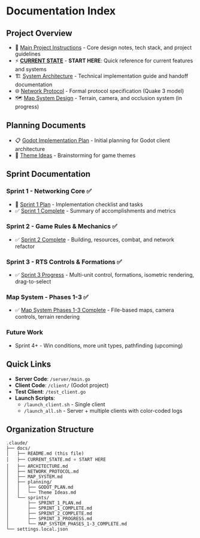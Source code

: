 # Documentation Index

## Project Overview
- 📘 [Main Project Instructions](../../CLAUDE.md) - Core design notes, tech stack, and project guidelines
- ⚡ [**CURRENT STATE**](CURRENT_STATE.md) - **START HERE**: Quick reference for current features and systems
- 🏗️ [System Architecture](ARCHITECTURE.md) - Technical implementation guide and handoff documentation
- 🌐 [Network Protocol](NETWORK_PROTOCOL.md) - Formal protocol specification (Quake 3 model)
- 🗺️ [Map System Design](MAP_SYSTEM.md) - Terrain, camera, and occlusion system (in progress)

## Planning Documents
- 📋 [Godot Implementation Plan](planning/GODOT_PLAN.md) - Initial planning for Godot client architecture
- 🎨 [Theme Ideas](planning/Theme%20Ideas.md) - Brainstorming for game themes

## Sprint Documentation

### Sprint 1 - Networking Core ✅
- 📝 [Sprint 1 Plan](sprints/SPRINT_1_PLAN.md) - Implementation checklist and tasks
- ✅ [Sprint 1 Complete](sprints/SPRINT_1_COMPLETE.md) - Summary of accomplishments and metrics

### Sprint 2 - Game Rules & Mechanics ✅
- ✅ [Sprint 2 Complete](sprints/SPRINT_2_COMPLETE.md) - Building, resources, combat, and network refactor

### Sprint 3 - RTS Controls & Formations ✅
- ✅ [Sprint 3 Progress](sprints/SPRINT_3_PROGRESS.md) - Multi-unit control, formations, isometric rendering, drag-to-select

### Map System - Phases 1-3 ✅
- ✅ [Map System Phases 1-3 Complete](sprints/MAP_SYSTEM_PHASES_1-3_COMPLETE.md) - File-based maps, camera controls, terrain rendering

### Future Work
- Sprint 4+ - Win conditions, more unit types, pathfinding (upcoming)

## Quick Links
- **Server Code**: `/server/main.go`
- **Client Code**: `/client/` (Godot project)
- **Test Client**: `/test_client.go`
- **Launch Scripts**:
  - `/launch_client.sh` - Single client
  - `/launch_all.sh` - Server + multiple clients with color-coded logs

## Organization Structure
```
.claude/
├── docs/
│   ├── README.md (this file)
│   ├── CURRENT_STATE.md ⭐ START HERE
│   ├── ARCHITECTURE.md
│   ├── NETWORK_PROTOCOL.md
│   ├── MAP_SYSTEM.md
│   ├── planning/
│   │   ├── GODOT_PLAN.md
│   │   └── Theme Ideas.md
│   └── sprints/
│       ├── SPRINT_1_PLAN.md
│       ├── SPRINT_1_COMPLETE.md
│       ├── SPRINT_2_COMPLETE.md
│       ├── SPRINT_3_PROGRESS.md
│       └── MAP_SYSTEM_PHASES_1-3_COMPLETE.md
└── settings.local.json
```